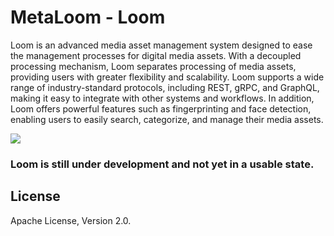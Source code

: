 # MetaLoom - Loom

Loom is an advanced media asset management system designed to ease the management processes for digital media assets. With a decoupled processing mechanism, Loom separates processing of media assets, providing users with greater flexibility and scalability. Loom supports a wide range of industry-standard protocols, including REST, gRPC, and GraphQL, making it easy to integrate with other systems and workflows. In addition, Loom offers powerful features such as fingerprinting and face detection, enabling users to easily search, categorize, and manage their media assets.

[![](https://dcbadge.vercel.app/api/server/NCU9tWGz3v)](https://discord.gg/NCU9tWGz3v)


### **Loom is still under development and not yet in a usable state.**

## License

Apache License, Version 2.0.
